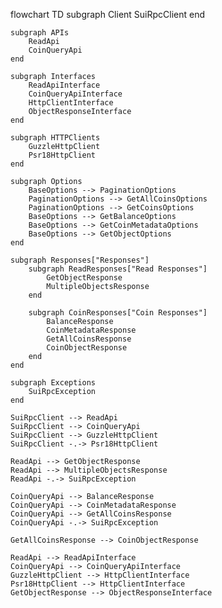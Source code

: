 flowchart TD
    subgraph Client
        SuiRpcClient
    end

    subgraph APIs
        ReadApi
        CoinQueryApi
    end

    subgraph Interfaces
        ReadApiInterface
        CoinQueryApiInterface
        HttpClientInterface
        ObjectResponseInterface
    end

    subgraph HTTPClients
        GuzzleHttpClient
        Psr18HttpClient
    end

    subgraph Options
        BaseOptions --> PaginationOptions
        PaginationOptions --> GetAllCoinsOptions
        PaginationOptions --> GetCoinsOptions
        BaseOptions --> GetBalanceOptions
        BaseOptions --> GetCoinMetadataOptions
        BaseOptions --> GetObjectOptions
    end

    subgraph Responses["Responses"]
        subgraph ReadResponses["Read Responses"]
            GetObjectResponse
            MultipleObjectsResponse
        end
        
        subgraph CoinResponses["Coin Responses"]
            BalanceResponse
            CoinMetadataResponse
            GetAllCoinsResponse
            CoinObjectResponse
        end
    end

    subgraph Exceptions
        SuiRpcException
    end

    SuiRpcClient --> ReadApi
    SuiRpcClient --> CoinQueryApi
    SuiRpcClient --> GuzzleHttpClient
    SuiRpcClient -.-> Psr18HttpClient

    ReadApi --> GetObjectResponse
    ReadApi --> MultipleObjectsResponse
    ReadApi -.-> SuiRpcException
    
    CoinQueryApi --> BalanceResponse
    CoinQueryApi --> CoinMetadataResponse
    CoinQueryApi --> GetAllCoinsResponse
    CoinQueryApi -.-> SuiRpcException
    
    GetAllCoinsResponse --> CoinObjectResponse
    
    ReadApi --> ReadApiInterface
    CoinQueryApi --> CoinQueryApiInterface
    GuzzleHttpClient --> HttpClientInterface
    Psr18HttpClient --> HttpClientInterface
    GetObjectResponse --> ObjectResponseInterface